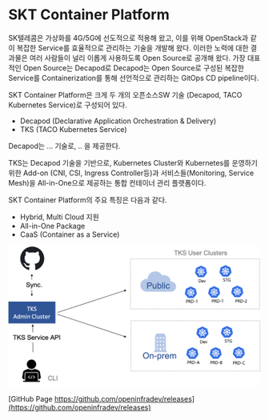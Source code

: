 
# SKT Container Platform

SK텔레콤은 가상화를 4G/5G에 선도적으로 적용해 왔고, 이를 위해 OpenStack과 같이 복잡한 Service를 효율적으로 관리하는 기술을 개발해 왔다.
이러한 노력에 대한 결과물은 여러 사람들이 널리 이롭게 사용하도록 Open Source로 공개해 왔다.
가장 대표적인 Open Source는 Decapod로 Decapod는 Open Source로 구성된 복잡한 Service를 Containerization를 통해 선언적으로 관리하는 GitOps CD pipeline이다.

SKT Container Platform은 크게 두 개의 오픈소스SW 기술 (Decapod, TACO Kubernetes Service)로 구성되어 있다.

- Decapod (Declarative Application Orchestration & Delivery)
- TKS (TACO Kubernetes Service)

Decapod는 ... 기술로, .. 을 제공한다.

TKS는 Decapod 기술을 기반으로, Kubernetes Cluster와 Kubernetes를 운영하기 위한 Add-on (CNI, CSI, Ingress Controller등)과 서비스들(Monitoring, Service Mesh)을 All-in-One으로 제공하는 통합 컨테이너 관리 플랫폼이다.

SKT Container Platform의 주요 특징은 다음과 같다.
- Hybrid, Multi Cloud 지원
- All-in-One Package
- CaaS (Container as a Service)

![TKS](./assets/images/tksre21arch.png)

[GitHub Page https://github.com/openinfradev/releases](https://github.com/openinfradev/releases)

